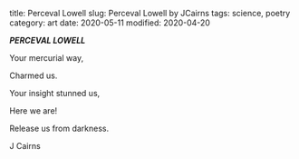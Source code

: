 title: Perceval Lowell
slug: Perceval Lowell by JCairns
tags: science, poetry
category: art
date: 2020-05-11 
modified: 2020-04-20

**_PERCEVAL LOWELL_**

Your mercurial way,

Charmed us.

Your insight stunned us,

Here we are!

Release us from darkness.

J Cairns
